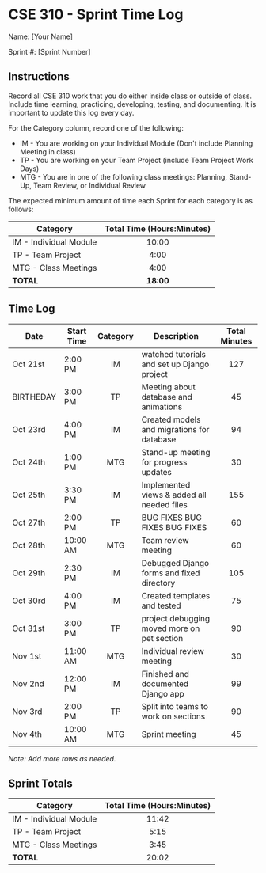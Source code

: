 # CSE 310 - Sprint Time Log

Name: [Your Name]  

Sprint #: [Sprint Number]  

## Instructions

Record all CSE 310 work that you do either inside class or outside of class. Include time learning, practicing, developing, testing, and documenting. It is important to update this log every day.

For the Category column, record one of the following:  
* IM - You are working on your Individual Module (Don't include Planning Meeting in class)  
* TP - You are working on your Team Project (include Team Project Work Days)  
* MTG - You are in one of the following class meetings: Planning, Stand-Up, Team Review, or Individual Review  

The expected minimum amount of time each Sprint for each category is as follows:  

|Category                       |Total Time (Hours:Minutes)|  
|-------------------------------|:------------------------:|  
|IM - Individual Module         |          10:00           |  
|TP - Team Project              |           4:00           |  
|MTG - Class Meetings           |           4:00           |  
|**TOTAL**                      |        **18:00**         |  

## Time Log  

|Date      |Start Time|Category|Description                                 |Total Minutes|  
|----------|----------|:------:|--------------------------------------------|:-----------:|  
|Oct 21st  | 2:00 PM  |  IM    | watched tutorials and set up Django project|      127    |  
|BIRTHEDAY | 3:00 PM  |  TP    | Meeting about database and animations      |      45     |  
|Oct 23rd  | 4:00 PM  |  IM    | Created models and migrations for database |      94     |  
|Oct 24th  | 1:00 PM  |  MTG   | Stand-up meeting for progress updates      |      30     |  
|Oct 25th  | 3:30 PM  |  IM    | Implemented views & added all needed files |      155    |  
|Oct 27th  | 2:00 PM  |  TP    | BUG FIXES BUG FIXES BUG FIXES              |      60     |  
|Oct 28th  | 10:00 AM |  MTG   | Team review meeting                        |      60     |  
|Oct 29th  | 2:30 PM  |  IM    | Debugged Django forms and fixed directory  |      105    |  
|Oct 30rd  | 4:00 PM  |  IM    | Created templates and tested               |      75     |  
|Oct 31st  | 3:00 PM  |  TP    | project debugging moved more on pet section|      90     |  
|Nov 1st   | 11:00 AM |  MTG   | Individual review meeting                  |      30     |  
|Nov 2nd   | 12:00 PM |  IM    | Finished and documented Django app         |      99     |  
|Nov 3rd   | 2:00 PM  |  TP    | Split into teams to work on sections       |      90     |  
|Nov 4th   | 10:00 AM |  MTG   | Sprint meeting                             |      45     |  

_Note: Add more rows as needed._  

## Sprint Totals  

|Category                       |Total Time (Hours:Minutes)|  
|-------------------------------|:------------------------:|  
|IM - Individual Module         |         11:42            |  
|TP - Team Project              |         5:15             |  
|MTG - Class Meetings           |         3:45             |  
|**TOTAL**                      |         20:02            |  
